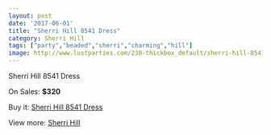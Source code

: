 ```yaml
---
layout: post
date: '2017-06-01'
title: "Sherri Hill 8541 Dress"
category: Sherri Hill
tags: ["party","beaded","sherri","charming","hill"]
image: http://www.lustparties.com/230-thickbox_default/sherri-hill-8541-dress.jpg
---
```

Sherri Hill 8541 Dress

On Sales: **$320**
<a href="https://www.lustparties.com/en/sherri-hill/78-sherri-hill-8541-dress.html"><amp-img layout="responsive" width="600" height="600" src="//www.lustparties.com/230-thickbox_default/sherri-hill-8541-dress.jpg" alt="Sherri Hill 8541 Dress 0" /></a>
<a href="https://www.lustparties.com/en/sherri-hill/78-sherri-hill-8541-dress.html"><amp-img layout="responsive" width="600" height="600" src="//www.lustparties.com/231-thickbox_default/sherri-hill-8541-dress.jpg" alt="Sherri Hill 8541 Dress 1" /></a>

Buy it: [Sherri Hill 8541 Dress](https://www.lustparties.com/en/sherri-hill/78-sherri-hill-8541-dress.html "Sherri Hill 8541 Dress")

View more: [Sherri Hill](https://www.lustparties.com/en/2-sherri-hill "Sherri Hill")